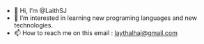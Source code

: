 - 👋 Hi, I’m @LaithSJ
- 👀 I’m interested in learning new programing languages and new technologies.
- 📫 How to reach me on this email : laythalhaj@gmail.com

<!---
LaithSJ/LaithSJ is a ✨ special ✨ repository because its `README.md` (this file) appears on your GitHub profile.
You can click the Preview link to take a look at your changes.
--->
